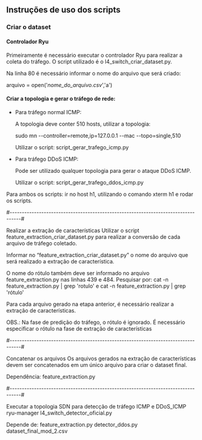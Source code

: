 ## Instruções de uso dos scripts ##

### Criar o dataset

#### Controlador Ryu

Primeiramente é necessário executar o controlador Ryu para realizar a coleta do tráfego. O script utilizado é o l4_switch_criar_dataset.py.

Na linha 80 é necessário informar o nome do arquivo que será criado:

arquivo = open('*nome_do_arquivo.csv*','a')

#### Criar a topologia e gerar o tráfego de rede:

- Para tráfego normal ICMP: 

  A topologia deve conter 510 hosts, utilizar a topologia:

  sudo mn --controller=remote,ip=127.0.0.1 --mac --topo=single,510
  
  Utilizar o script: script_gerar_trafego_icmp.py

- Para tráfego DDoS ICMP:  

  Pode ser utilizado qualquer topologia para gerar o ataque DDoS ICMP.
  
  Utilizar o script: script_gerar_trafego_ddos_icmp.py



Para ambos os scripts: ir no host h1, utilizando o comando xterm h1 e rodar os scripts.

#----------------------------------------------------------------------------------#

Realizar a extração de características
Utilizar o script feature_extraction_criar_dataset.py para realizar a conversão de cada arquivo de tráfego coletado.

Informar no  “feature_extraction_criar_dataset.py” o nome do arquivo que será realizado a extração de característica.

O nome do rótulo também deve ser informado no arquivo feature_extraction.py nas linhas 439 e 484. 
Pesquisar por: cat -n feature_extraction.py | grep 'rotulo' e cat -n feature_extraction.py | grep 'rótulo'

Para cada arquivo gerado na etapa anterior, é necessário realizar a extração de características.

OBS.: Na fase de predição do tráfego, o rótulo é ignorado. 
É necessário especificar o rótulo na fase de extração de características

#----------------------------------------------------------------------------------#

Concatenar os arquivos 
Os arquivos gerados na extração de características devem ser concatenados em um único arquivo para criar o dataset final.

Dependência:
feature_extraction.py

#----------------------------------------------------------------------------------#

Executar a topologia SDN para detecção de tráfego ICMP e DDoS_ICMP
ryu-manager l4_switch_detector_oficial.py

Depende de:
feature_extraction.py
detector_ddos.py
dataset_final_mod_2.csv
